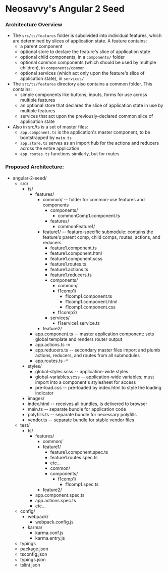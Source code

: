 # Neosavvy's Angular 2 Seed

### Architecture Overview
* The `src/ts/features` folder is subdivided into individual features, which are determined by slices of application state. A feature contains:
    * a parent component
    * optional store to declare the feature's slice of application state
    * optional child components, in a `components/` folder
    * optional common components (which should be used by multiple children), in `components/common`
    * optional services (which act only upon the feature's slice of application state), in `services/`
* The `src/ts/features` directory also contains a common folder. This contains:
    * simple components like buttons, inputs, forms for use across multiple features
    * an optional store that declares the slice of application state in use by multiple features
    * services that act upon the previously-declared common slice of application state
* Also in src/ts is a set of master files:
    * `app.component.ts` is the application's master component, to be bootstrapped by `main.ts`
    * `app.store.ts` serves as an import hub for the actions and reducers across the entire application
    * `app.routes.ts` functions similarly, but for routes

### Proposed Architecture:
* angular-2-seed/
    * src/
        * ts/
            * features/
                * common/                           -- folder for common-use features and components
                    * components/
                        * commonComp1.component.ts
                    * features/
                        * commonFeature1/
                * feature1/                         -- feature-specific submodule: contains the feature's parent comp, child comps, routes, actions, and reducers
                    * feature1.component.ts
                    * feature1.component.html
                    * feature1.component.scss
                    * feature1.routes.ts
                    * feature1.actions.ts
                    * feature1.reducers.ts
                    * components/
                        * common/
                        * f1comp1/
                            * f1comp1.component.ts
                            * f1comp1.component.html
                            * f1comp1.component.css
                        * f1comp2/
                    * services/
                        * f1service1.service.ts
                * feature2/
            * app.component.ts                  -- master application component: sets global template and renders router output
            * app.actions.ts                    -v
            * app.reducers.ts                   -- secondary master files import and plumb actions, reducers, and routes from all submodules
            * app.routes.ts                     -^
        * styles/
            * global-styles.scss        -- application-wide styles
            * global-variables.scss     -- application-wide variables; must import into a component's stylesheet for access
            * pre-load.css              -- pre-loaded by index.html to style the loading indicator
        * images/
        * index.html                -- receives all bundles, is delivered to browser
        * main.ts                   -- separate bundle for application code
        * polyfills.ts              -- separate bundle for necessary polyfills
        * vendor.ts                 -- separate bundle for stable vendor files
    * test/
        * ts/
            * features/
                * common/
                * feature1/
                    * feature1.component.spec.ts
                    * feature1.routes.spec.ts
                    * etc...
                    * common/
                    * components/
                        * f1comp1/
                            * f1comp1.spec.ts
                * feature2/
            * app.component.spec.ts
            * app.actions.spec.ts
            * etc...
    * config/
        * webpack/
            * webpack.config.js
        * karma/
            * karma.conf.js
            * karma.entry.js
    * typings
    * package.json
    * tsconfig.json
    * typings.json
    * tslint.json